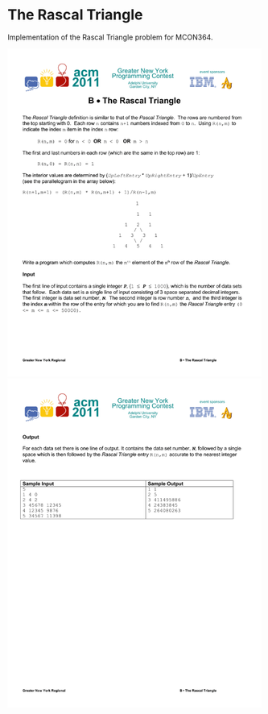 # The Rascal Triangle
Implementation of the Rascal Triangle problem for MCON364. 


![Alt](pictures/RascalsTriangle1.PNG)
![Alt](pictures/RascalsTriangle2.PNG)


